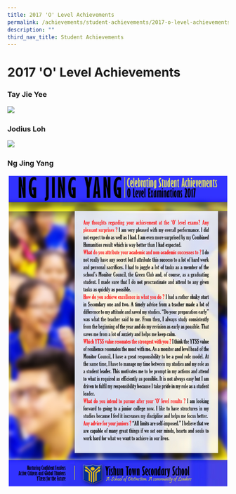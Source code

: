 ```yaml
---
title: 2017 'O' Level Achievements
permalink: /achievements/student-achievements/2017-o-level-achievements/
description: ""
third_nav_title: Student Achievements
---
```

# **2017 'O' Level Achievements**










### Tay Jie Yee

![](/images/786%20Tay%20Jie%20Yee%202017%20(V11)%20(29%20October%202019)%20(Poster%20Effect)%20(A).jpg)

### Jodius Loh

![](/images/786%20Jodius%20Loh%202017%20(V11)%20(29%20October%202019)%20(Poster%20Effect)%20(A).jpg)


### Ng Jing Yang

![](/images/786%20Ng%20Jing%20Yang%202017%20(V11)%20(29%20October%202019)%20(Poster%20Effect)%20(A).jpg)